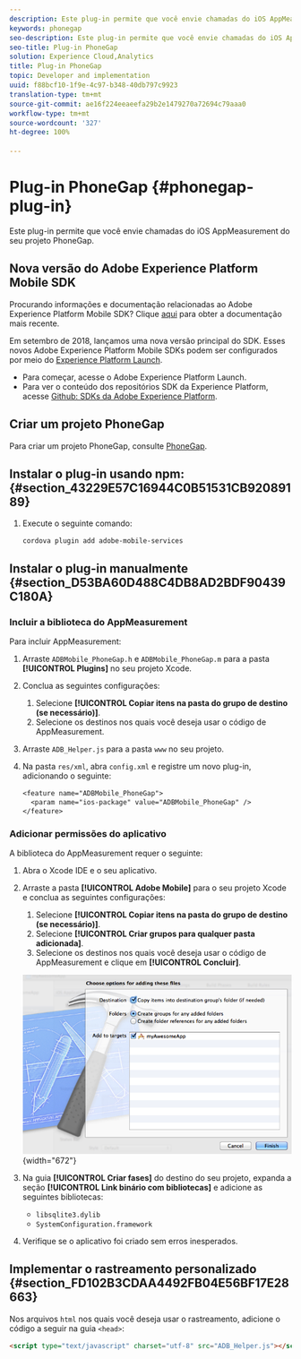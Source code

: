 ```yaml
---
description: Este plug-in permite que você envie chamadas do iOS AppMeasurement do seu projeto PhoneGap.
keywords: phonegap
seo-description: Este plug-in permite que você envie chamadas do iOS AppMeasurement do seu projeto PhoneGap.
seo-title: Plug-in PhoneGap
solution: Experience Cloud,Analytics
title: Plug-in PhoneGap
topic: Developer and implementation
uuid: f88bcf10-1f9e-4c97-b348-40db797c9923
translation-type: tm+mt
source-git-commit: ae16f224eeaeefa29b2e1479270a72694c79aaa0
workflow-type: tm+mt
source-wordcount: '327'
ht-degree: 100%

---
```



# Plug-in PhoneGap {#phonegap-plug-in}

Este plug-in permite que você envie chamadas do iOS AppMeasurement do seu projeto PhoneGap.

## Nova versão do Adobe Experience Platform Mobile SDK

Procurando informações e documentação relacionadas ao Adobe Experience Platform Mobile SDK? Clique [aqui](https://aep-sdks.gitbook.io/docs/) para obter a documentação mais recente.

Em setembro de 2018, lançamos uma nova versão principal do SDK. Esses novos Adobe Experience Platform Mobile SDKs podem ser configurados por meio do [Experience Platform Launch](https://www.adobe.com/br/experience-platform/launch.html).

* Para começar, acesse o Adobe Experience Platform Launch.
* Para ver o conteúdo dos repositórios SDK da Experience Platform, acesse [Github: SDKs da Adobe Experience Platform](https://github.com/Adobe-Marketing-Cloud/acp-sdks).


## Criar um projeto PhoneGap

Para criar um projeto PhoneGap, consulte [PhoneGap](https://helpx.adobe.com/br/experience-manager/6-4/mobile/using/phonegap.html).

## Instalar o plug-in usando npm: {#section_43229E57C16944C0B51531CB92089189}

1. Execute o seguinte comando:

   ```
   cordova plugin add adobe-mobile-services
   ```

## Instalar o plug-in manualmente  {#section_D53BA60D488C4DB8AD2BDF90439C180A}

### Incluir a biblioteca do AppMeasurement

Para incluir AppMeasurement:

1. Arraste `ADBMobile_PhoneGap.h` e `ADBMobile_PhoneGap.m` para a pasta **[!UICONTROL Plugins]** no seu projeto Xcode.
1. Conclua as seguintes configurações:

   1. Selecione **[!UICONTROL Copiar itens na pasta do grupo de destino (se necessário)]**.
   1. Selecione os destinos nos quais você deseja usar o código de AppMeasurement.

1. Arraste `ADB_Helper.js` para a pasta `www` no seu projeto.
1. Na pasta `res/xml`, abra `config.xml` e registre um novo plug-in, adicionando o seguinte:

   ```
   <feature name="ADBMobile_PhoneGap"> 
     <param name="ios-package" value="ADBMobile_PhoneGap" /> 
   </feature>
   ```

### Adicionar permissões do aplicativo

A biblioteca do AppMeasurement requer o seguinte:

1. Abra o Xcode IDE e o seu aplicativo.
1. Arraste a pasta **[!UICONTROL Adobe Mobile]** para o seu projeto Xcode e conclua as seguintes configurações:

   1. Selecione **[!UICONTROL Copiar itens na pasta do grupo de destino (se necessário)]**.
   1. Selecione **[!UICONTROL Criar grupos para qualquer pasta adicionada]**.
   1. Selecione os destinos nos quais você deseja usar o código de AppMeasurement e clique em **[!UICONTROL Concluir]**.

   ![](assets/xcode-settings.png){width=&quot;672&quot;}

1. Na guia **[!UICONTROL Criar fases]** do destino do seu projeto, expanda a seção **[!UICONTROL Link binário com bibliotecas]** e adicione as seguintes bibliotecas:

   * `libsqlite3.dylib`
   * `SystemConfiguration.framework`

1. Verifique se o aplicativo foi criado sem erros inesperados.

## Implementar o rastreamento personalizado {#section_FD102B3CDAA4492FB04E56BF17E28663}

Nos arquivos `html` nos quais você deseja usar o rastreamento, adicione o código a seguir na guia `<head>`:

```html
<script type="text/javascript" charset="utf-8" src="ADB_Helper.js"></script>
```

